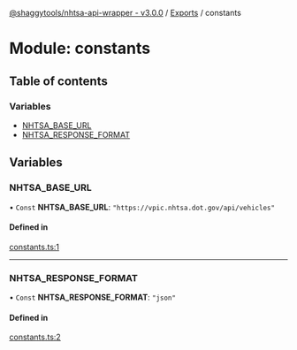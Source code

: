 [@shaggytools/nhtsa-api-wrapper - v3.0.0](../index.md) / [Exports](../modules.md) / constants

# Module: constants

## Table of contents

### Variables

- [NHTSA\_BASE\_URL](constants.md#nhtsa_base_url)
- [NHTSA\_RESPONSE\_FORMAT](constants.md#nhtsa_response_format)

## Variables

### NHTSA\_BASE\_URL

• `Const` **NHTSA\_BASE\_URL**: ``"https://vpic.nhtsa.dot.gov/api/vehicles"``

#### Defined in

[constants.ts:1](https://github.com/ShaggyTech/nhtsa-api-wrapper/blob/ffa4a7a/packages/lib/src/constants.ts#L1)

___

### NHTSA\_RESPONSE\_FORMAT

• `Const` **NHTSA\_RESPONSE\_FORMAT**: ``"json"``

#### Defined in

[constants.ts:2](https://github.com/ShaggyTech/nhtsa-api-wrapper/blob/ffa4a7a/packages/lib/src/constants.ts#L2)
